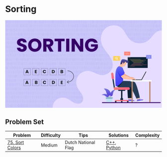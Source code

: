 # Sorting

![alt](../../../asset/1644309594126-Sorting%20image-02.png)

## Problem Set

| Problem | Difficulty | Tips | Solutions | Complexity |
|---------|------------|---------|------------|--------------|
| [75. Sort Colors](https://leetcode.com/problems/sort-colors/) | Medium | Dutch National Flag | [C++](../../../solution/75_Sort_Colors.cpp), [Python](../../../solution/75_Sort_Colors.py) | ? |
